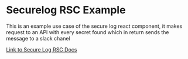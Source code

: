 # Securelog RSC Example

This is an example use case of the secure log react component, it makes request to an API with every secret found which in return sends the message to a slack chanel

[Link to Secure Log RSC Docs](https://github.com/Onboardbase/securelog-rsc)
